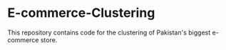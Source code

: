 # E-commerce-Clustering
This repository contains code for the clustering of Pakistan's biggest e-commerce store.

